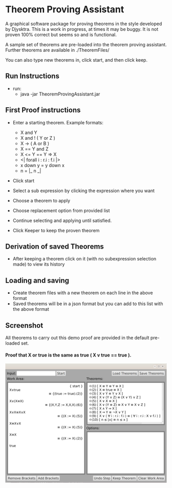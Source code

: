 # Theorem Proving Assistant

A graphical software package for proving theorems in the style developed by Djysktra.
This is a work in progress, at times it may be buggy. It is not proven 100% correct but seems so and is functional.

A sample set of theorems are pre-loaded into the theorem proving assistant. Further theorems are available in ./TheoremFiles/

You can also type new theorems in, click start, and then click keep.

## Run Instructions
- run:
  - java -jar TheoremProvingAssistant.jar

## First Proof instructions
- Enter a starting theorem. Example formats:
  - X and Y
  - X and ! ( Y or Z )
  - X -> ( A or B )
  - X == Y and Z
  - X <= Y == Y => X
  - <| forall i : r.i : f.i |>
  - x down y = y down x
  - n = |_ n _|

- Click start
- Select a sub expression by clicking the expression where you want
- Choose a theorem to apply
- Choose replacement option from provided list
- Continue selecting and applying until satisfied.
- Click Keeper to keep the proven theorem

## Derivation of saved Theorems
- After keeping a theorem click on it (with no subexpression selection made) to view its history

## Loading and saving
- Create theorem files with a new theorem on each line in the above format
- Saved theorems will be in a json format but you can add to this list with the above format

## Screenshot
All theorems to carry out this demo proof are provided in the default pre-loaded set.
#### Proof that X or true is the same as true ( X v true == true ).
![Alt text](/screenshot.png?raw=true "X v true == true")

